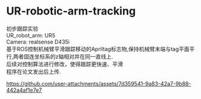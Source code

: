 # UR-robotic-arm-tracking
初步跟踪实验<br />
UR_robot_arm: UR5<br />
Camera: realsense D435i<br />
基于ROS控制机械臂平滑跟踪移动的Apriltag标志物,保持机械臂末端与tag平面平行,两者固连坐标系的z轴相对并在同一直线上.<br />
后续对控制算法进行修改，使得跟踪更快速、平滑<br />
程序在论文发出后上传.<br />

https://github.com/user-attachments/assets/7d359541-9a83-42a7-9b88-442a4af1e7e7
